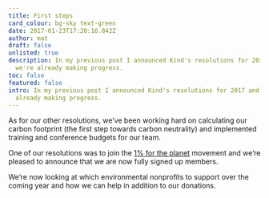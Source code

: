 ```yaml
---
title: First steps
card_colour: bg-sky text-green
date: 2017-01-23T17:20:16.842Z
author: mat
draft: false
unlisted: true
description: In my previous post ​I announced Kind's resolutions for 2017 and
  we're already making progress.
toc: false
featured: false
intro: In my previous post ​I announced Kind's resolutions for 2017 and we're
  already making progress.
---
```

As for our other resolutions, we’ve been working hard on calculating our carbon footprint (the first step towards carbon neutrality) and implemented training and conference budgets for our team.

One of our resolutions was to join the [1% for the planet](http://www.onepercentfortheplanet.org/) movement and we’re pleased to announce that we are now fully signed up members.

We’re now looking at which environmental nonprofits to support over the coming year and how we can help in addition to our donations.

